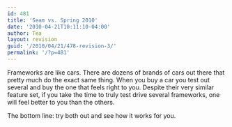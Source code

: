 ```yaml
---
id: 481
title: 'Seam vs. Spring 2010'
date: '2010-04-21T10:11:10-04:00'
author: Tea
layout: revision
guid: '/2010/04/21/478-revision-3/'
permalink: '/?p=481'
---
```


Frameworks are like cars. There are dozens of brands of cars out there that pretty much do the exact same thing. When you buy a car you test out several and buy the one that feels right to you. Despite their very similar feature set, if you take the time to truly test drive several frameworks, one will feel better to you than the others.

The bottom line: try both out and see how it works for you.